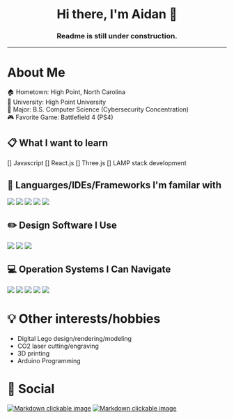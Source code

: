 <h1 align="center">
    Hi there, I'm Aidan 👋
</h1>
<h3 align="center">
    Readme is still under construction.
</h3>

- - - -

# About Me
🏠 Hometown: High Point, North Carolina  
🏫 University: High Point University  
📜 Major: B.S. Computer Science (Cybersecurity Concentration)  
🎮 Favorite Game: Battlefield 4 (PS4)


## 📋 What I want to learn
[] Javascript
    [] React.js
    [] Three.js
[] LAMP stack development  

## 📜 Languarges/IDEs/Frameworks I'm familar with
<img src="https://img.shields.io/badge/C%2B%2B-00599C?style=for-the-badge&logo=c%2B%2B&logoColor=white" /> <img src="https://img.shields.io/badge/Python-FFD43B?style=for-the-badge&logo=python&logoColor=darkgreen" /> <img src="https://img.shields.io/badge/MySQL-005C84?style=for-the-badge&logo=mysql&logoColor=white" /> <img src="https://img.shields.io/badge/Atom-66595C?style=for-the-badge&logo=Atom&logoColor=white" /> <img src="https://img.shields.io/badge/PowerShell-5391FE?style=for-the-badge&logo=PowerShell&logoColor=white" />

## ✏️ Design Software I Use
<img src="https://img.shields.io/badge/Inkscape-000000?style=for-the-badge&logo=Inkscape&logoColor=white" /> <img src="https://img.shields.io/badge/gimp-5C5543?style=for-the-badge&logo=gimp&logoColor=white" /> <img src="https://img.shields.io/badge/blender-%23F5792A.svg?style=for-the-badge&logo=blender&logoColor=white" />

## 💻 Operation Systems I Can Navigate
<img src="https://img.shields.io/badge/Windows-0078D6?style=for-the-badge&logo=windows&logoColor=white" /> <img src="https://img.shields.io/badge/Ubuntu-E95420?style=for-the-badge&logo=ubuntu&logoColor=white" /> <img src="https://img.shields.io/badge/Android-3DDC84?style=for-the-badge&logo=android&logoColor=white" /> <img src="https://img.shields.io/badge/iOS-000000?style=for-the-badge&logo=ios&logoColor=white" /> <img src="https://img.shields.io/badge/mac%20os-000000?style=for-the-badge&logo=apple&logoColor=white" />

# 💡 Other interests/hobbies
- Digital Lego design/rendering/modeling
- CO2 laser cutting/engraving
- 3D printing
- Arduino Programming

# 💬 Social
[![Markdown clickable image](https://img.shields.io/badge/LinkedIn-0077B5?style=for-the-badge&logo=linkedin&logoColor=white "Click me!")](https://www.linkedin.com/in/aidankelley/)
[![Markdown clickable image](https://img.shields.io/badge/Instagram-E4405F?style=for-the-badge&logo=instagram&logoColor=white "Click me!")](https://www.instagram.com/aidankelley5/)
